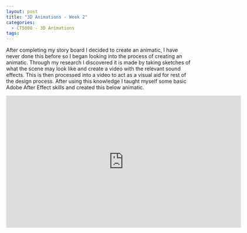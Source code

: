 ```yaml
---
layout: post
title: "3D Animations - Week 2"
categories:
  - CT5008 - 3D Animations
tags:
---
```


After completing my story board I decided to create an animatic, I have never done this before so I began looking into the process of creating an animatic. Through my research I discovered it is made
by taking sketches of what the scene may look like and create a video with the relevant sound effects. This is then processed into a video to act as a visual aid for rest of the design process. After using this knowledge I taught myself some basic Adobe After Effect skills and created this below animatic.

<div class="embed-responsive embed-responsive-16by9">
  <iframe width="640" height="360" src="https://www.youtube.com/watch?v=DdrQjcNl-L0" frameborder="0" allowfullscreen></iframe>
</div>
